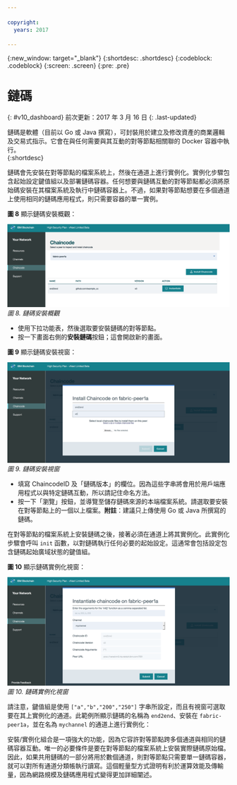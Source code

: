 ```yaml
---

copyright:
  years: 2017

---
```


{:new_window: target="_blank"}
{:shortdesc: .shortdesc}
{:codeblock: .codeblock}
{:screen: .screen}
{:pre: .pre}

# 鏈碼
{: #v10_dashboard}
前次更新：2017 年 3 月 16 日
{: .last-updated}

鏈碼是軟體（目前以 Go 或 Java 撰寫），可封裝用於建立及修改資產的商業邏輯及交易式指示。它會在與任何需要與其互動的對等節點相關聯的 Docker 容器中執行。  
{:shortdesc}

鏈碼會先安裝在對等節點的檔案系統上，然後在通道上進行實例化。實例化步驟包含起始設定鍵值組以及部署鏈碼容器。任何想要與鏈碼互動的對等節點都必須將原始碼安裝在其檔案系統及執行中鏈碼容器上。不過，如果對等節點想要在多個通道上使用相同的鏈碼應用程式，則只需要容器的單一實例。  

**圖 8** 顯示鏈碼安裝概觀：

![區塊鏈網路](images/chaincode_install_overview.png "鏈碼安裝")
*圖 8. 鏈碼安裝概觀*

* 使用下拉功能表，然後選取要安裝鏈碼的對等節點。  
* 按一下畫面右側的**安裝鏈碼**按鈕；這會開啟新的畫面。

**圖 9** 顯示鏈碼安裝視窗：

![區塊鏈網路](images/chaincode_install.png "鏈碼安裝")
*圖 9. 鏈碼安裝視窗*

* 填寫 ChaincodeID 及「鏈碼版本」的欄位。因為這些字串將會用於用戶端應用程式以與特定鏈碼互動，所以請記住命名方法。
* 按一下「瀏覽」按鈕，並導覽至儲存鏈碼來源的本端檔案系統。請選取要安裝在對等節點上的一個以上檔案。**附註**：建議只上傳使用 Go 或 Java 所撰寫的鏈碼。  

在對等節點的檔案系統上安裝鏈碼之後，接著必須在通道上將其實例化。此實例化步驟會呼叫 `init` 函數，以對鏈碼執行任何必要的起始設定。這通常會包括設定包含鏈碼起始廣域狀態的鍵值組。

**圖 10** 顯示鏈碼實例化視窗： 

![區塊鏈網路](images/chaincode_instantiate.png "鏈碼實例化")
*圖 10. 鏈碼實例化視窗*

請注意，鍵值組是使用 `["a","b","200","250"]` 字串所設定，而且有視窗可選取要在其上實例化的通道。此範例所顯示鏈碼的名稱為 `end2end`、安裝在 `fabric-peer1a`，並在名為 `mychannel` 的通道上進行實例化：

安裝/實例化組合是一項強大的功能，因為它容許對等節點跨多個通道與相同的鏈碼容器互動。唯一的必要條件是要在對等節點的檔案系統上安裝實際鏈碼原始檔。因此，如果共用鏈碼的一部分將用於數個通道，則對等節點只需要單一鏈碼容器，就可以對所有通道分類帳執行讀寫。這個輕量型方式證明有利於運算效能及傳輸量，因為網路規模及鏈碼應用程式變得更加詳細闡述。    
